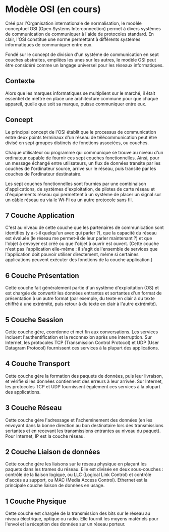 # Modèle OSI (en cours)

Créé par l'Organisation internationale de normalisation, le modèle conceptuel OSI (Open Systems Interconnection) permet à divers systèmes de communication de communiquer à l'aide de protocoles standard. En clair, l'OSI constitue une norme permettant à différents systèmes informatiques de communiquer entre eux.

Fondé sur le concept de division d'un système de communication en sept couches abstraites, empilées les unes sur les autres, le modèle OSI peut être considéré comme un langage universel pour les réseaux informatiques.

## Contexte

Alors que les marques informatiques se multiplient sur le marché, il était essentiel de mettre en place une architecture commune pour que chaque appareil, quelle que soit sa marque, puisse communiquer entre eux.

## Concept

Le principal concept de l'OSI établit que le processus de communication entre deux points terminaux d'un réseau de télécommunication peut être divisé en sept groupes distincts de fonctions associées, ou couches.

Chaque utilisateur ou programme qui communique se trouve au niveau d'un ordinateur capable de fournir ces sept couches fonctionnelles. Ainsi, pour un message échangé entre utilisateurs, un flux de données transite par les couches de l'ordinateur source, arrive sur le réseau, puis transite par les couches de l'ordinateur destinataire.

Les sept couches fonctionnelles sont fournies par une combinaison d'applications, de systèmes d'exploitation, de pilotes de carte réseau et d'équipements réseau qui permettent à un système de placer un signal sur un câble réseau ou via le Wi-Fi ou un autre protocole sans fil.

## 7 Couche Application

C'est au niveau de cette couche que les partenaires de communication sont identifiés (y a-t-il quelqu'un avec qui parler ?), que la capacité du réseau est évaluée (le réseau me permet-il de leur parler maintenant ?) et que l'objet à envoyer est créé ou que l'objet à ouvrir est ouvert. (Cette couche n'est pas l'application elle-même : il s'agit de l'ensemble de services que l'application doit pouvoir utiliser directement, même si certaines applications peuvent exécuter des fonctions de la couche application.)

## 6 Couche Présentation

Cette couche fait généralement partie d'un système d'exploitation (OS) et est chargée de convertir les données entrantes et sortantes d'un format de présentation à un autre format (par exemple, du texte en clair à du texte chiffré à une extrémité, puis retour à du texte en clair à l'autre extrémité).

## 5 Couche Session

Cette couche gère, coordonne et met fin aux conversations. Les services incluent l'authentification et la reconnexion après une interruption. Sur Internet, les protocoles TCP (Transmission Control Protocol) et UDP (User Datagram Protocol) fournissent ces services à la plupart des applications.

## 4 Couche Transport

Cette couche gère la formation des paquets de données, puis leur livraison, et vérifie si les données contiennent des erreurs à leur arrivée. Sur Internet, les protocoles TCP et UDP fournissent également ces services à la plupart des applications.

## 3 Couche Réseau

Cette couche gère l'adressage et l'acheminement des données (en les envoyant dans la bonne direction au bon destinataire lors des transmissions sortantes et en recevant les transmissions entrantes au niveau du paquet). Pour Internet, IP est la couche réseau.

## 2 Couche Liaison de données

Cette couche gère les liaisons sur le réseau physique en plaçant les paquets dans les trames du réseau. Elle est divisée en deux sous-couches : contrôle de la liaison logique, ou LLC (Logical Link Control) et contrôle d'accès au support, ou MAC (Media Access Control). Ethernet est la principale couche liaison de données en usage.

## 1 Couche Physique

Cette couche est chargée de la transmission des bits sur le réseau au niveau électrique, optique ou radio. Elle fournit les moyens matériels pour l'envoi et la réception des données sur un réseau porteur.